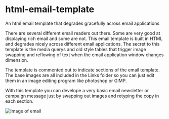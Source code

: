 # html-email-template
An html email template that degrades gracefully across email applications

There are several different email readers out there. Some are very good at displaying rich email and some are not.
This email template is built in HTML and degrades nicely across different email applications. The secret to this template is the media querys and old style tables that trigger image swapping and reflowing of text when the email application window changes dimension.

The template is commented out to indicate sections of the email template.
The base images are all included in the Links folder so you can just edit them in an image editing program like photoshop or GIMP.

With this template you can develope a very basic email newsletter or campaign message just by swapping out images and retyping the copy in each section.

![Image of email](https://nicktesla2011.github.com/images/emailTemplate.png)
